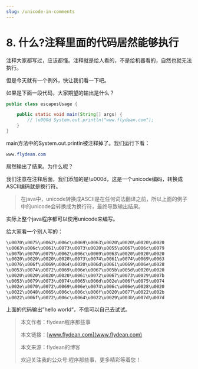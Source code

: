 ```yaml
---
slug: /unicode-in-comments
---
```


# 8. 什么?注释里面的代码居然能够执行

注释大家都写过，应该都懂。注释就是给人看的，不是给机器看的，自然也就无法执行。

但是今天就有一个例外，快让我们看一下吧。

如果是下面一段代码，大家期望的输出是什么？

~~~java
public class escapesUsage {

    public static void main(String[] args) {
        // \u000d System.out.println("www.flydean.com");
    }
}
~~~

main方法中的System.out.println被注释掉了。我们运行下看：

~~~java
www.flydean.com
~~~

居然输出了结果。为什么呢？ 

我们注意在注释后面，我们添加的是\u000d，这是一个unicode编码，转换成ASCII编码就是换行符。

> 在java中，unicode转换成ASCII是在任何词法翻译之前，所以上面的例子中的unicode会转换成为换行符，最终导致输出结果。

实际上整个java程序都可以使用unicode来编写。

给大家看一个别人写的：

~~~java
\u0070\u0075\u0062\u006c\u0069\u0063\u0020\u0020\u0020\u0020
\u0063\u006c\u0061\u0073\u0073\u0020\u0055\u0067\u006c\u0079
\u007b\u0070\u0075\u0062\u006c\u0069\u0063\u0020\u0020\u0020
\u0020\u0020\u0020\u0020\u0073\u0074\u0061\u0074\u0069\u0063
\u0076\u006f\u0069\u0064\u0020\u006d\u0061\u0069\u006e\u0028
\u0053\u0074\u0072\u0069\u006e\u0067\u005b\u005d\u0020\u0020
\u0020\u0020\u0020\u0020\u0061\u0072\u0067\u0073\u0029\u007b
\u0053\u0079\u0073\u0074\u0065\u006d\u002e\u006f\u0075\u0074
\u002e\u0070\u0072\u0069\u006e\u0074\u006c\u006e\u0028\u0020
\u0022\u0048\u0065\u006c\u006c\u006f\u0020\u0077\u0022\u002b
\u0022\u006f\u0072\u006c\u0064\u0022\u0029\u003b\u007d\u007d
~~~

上面的代码输出”hello world“，不信可以自己去试试。

> 本文作者：flydean程序那些事
> 
> 本文链接：[www.flydean.com](www.flydean.com)
> 
> 本文来源：flydean的博客
> 
> 欢迎关注我的公众号:程序那些事，更多精彩等着您！



